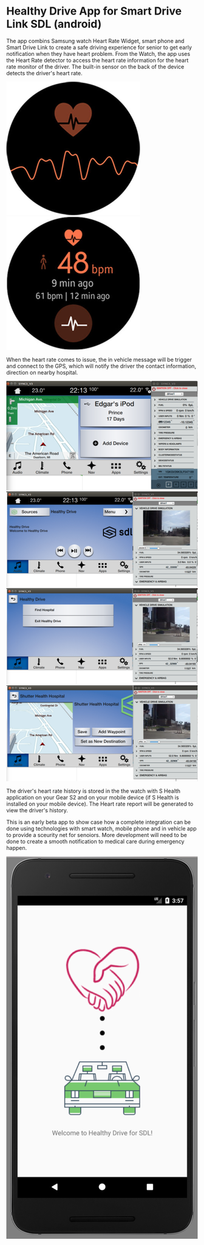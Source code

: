 # Healthy Drive App for Smart Drive Link SDL (android)

The app combins Samsung watch Heart Rate Widget, smart phone and Smart Drive Link to create a safe driving experience for senior to get early notification when they have heart problem.  From the Watch, the app uses the Heart Rate detector to access the heart rate information for the heart rate monitor of the driver.  The built-in sensor on the back of the device detects the driver's heart rate.  

![alt text](https://raw.githubusercontent.com/iconcells/healthydrive/master/readme_img/watch_chart.jpeg)
![alt text](https://raw.githubusercontent.com/iconcells/healthydrive/master/readme_img/watch_detail.jpeg)

When the heart rate comes to issue,  the in vehicle message will be trigger and connect to the GPS, which will notify the driver the contact information, direction on nearby hospital.

![alt text](https://raw.githubusercontent.com/iconcells/healthydrive/master/readme_img/car_init.png)
![alt text](https://raw.githubusercontent.com/iconcells/healthydrive/master/readme_img/car_app0.png)
![alt text](https://raw.githubusercontent.com/iconcells/healthydrive/master/readme_img/car_app1.png)
![alt text](https://raw.githubusercontent.com/iconcells/healthydrive/master/readme_img/car_hospital.png)

                                                  
The driver's heart rate history is stored in the the watch with S Health application on your Gear S2 and on your mobile device (if S Health is installed on your mobile device). The Heart rate report will be generated to view the driver's history.

This is an early beta app to show case how a complete integration can be done using technologies with smart watch, mobile phone and in vehicle app to provide a sceurity net for senoiors.  More development will need to be done to create a smooth notification to medical care during emergency happen.  

![alt text](https://raw.githubusercontent.com/iconcells/healthydrive/master/readme_img/cell_pic.png)
